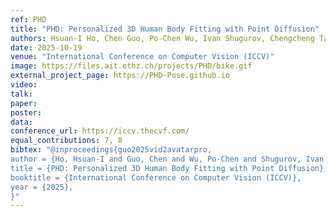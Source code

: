 ```yaml
---
ref: PHD
title: "PHD: Personalized 3D Human Body Fitting with Point Diffusion"
authors: Hsuan-I Ho, Chen Guo, Po-Chen Wu, Ivan Shugurov, Chengcheng Tang, Abhay Mittal, Sizhe An, Manuel Kaufmann, Linguang Zhang
date: 2025-10-19
venue: "International Conference on Computer Vision (ICCV)"
image: https://files.ait.ethz.ch/projects/PHD/bike.gif
external_project_page: https://PHD-Pose.github.io
video: 
talk: 
paper: 
poster:
data:
conference_url: https://iccv.thecvf.com/
equal_contributions: 7, 8
bibtex: "@inproceedings{guo2025vid2avatarpro,
author = {Ho, Hsuan-I and Guo, Chen and Wu, Po-Chen and Shugurov, Ivan and Tang, Chengcheng and Mittal, Abhay and An, Sizhe and Kaufmann, Manuel and Zhang, Linguang}, 
title = {PHD: Personalized 3D Human Body Fitting with Point Diffusion},
booktitle = {International Conference on Computer Vision (ICCV)},
year = {2025},
}"
---
```

